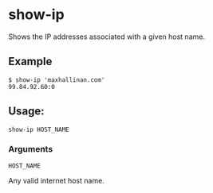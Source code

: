 # show-ip

Shows the IP addresses associated with a given host name.

## Example

```
$ show-ip 'maxhallinan.com'
99.84.92.60:0
```

## Usage:

```
show-ip HOST_NAME
```

### Arguments

`HOST_NAME`

Any valid internet host name.
